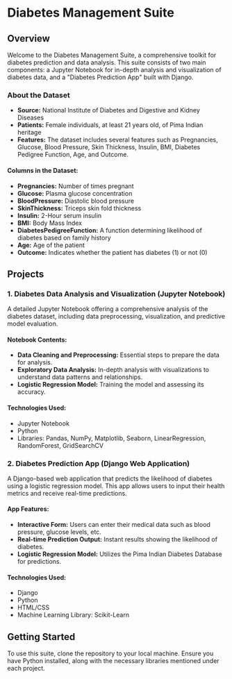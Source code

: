 # Diabetes Management Suite

## Overview
Welcome to the Diabetes Management Suite, a comprehensive toolkit for diabetes prediction and data analysis. This suite consists of two main components: a Jupyter Notebook for in-depth analysis and visualization of diabetes data, and a "Diabetes Prediction App" built with Django.

### About the Dataset
- **Source:** National Institute of Diabetes and Digestive and Kidney Diseases
- **Patients:** Female individuals, at least 21 years old, of Pima Indian heritage
- **Features:** The dataset includes several features such as Pregnancies, Glucose, Blood Pressure, Skin Thickness, Insulin, BMI, Diabetes Pedigree Function, Age, and Outcome.

#### Columns in the Dataset:
- **Pregnancies:** Number of times pregnant
- **Glucose:** Plasma glucose concentration
- **BloodPressure:** Diastolic blood pressure
- **SkinThickness:** Triceps skin fold thickness
- **Insulin:** 2-Hour serum insulin
- **BMI:** Body Mass Index
- **DiabetesPedigreeFunction:** A function determining likelihood of diabetes based on family history
- **Age:** Age of the patient
- **Outcome:** Indicates whether the patient has diabetes (1) or not (0)

## Projects

### 1. Diabetes Data Analysis and Visualization (Jupyter Notebook)
A detailed Jupyter Notebook offering a comprehensive analysis of the diabetes dataset, including data preprocessing, visualization, and predictive model evaluation.

#### Notebook Contents:
- **Data Cleaning and Preprocessing:** Essential steps to prepare the data for analysis.
- **Exploratory Data Analysis:** In-depth analysis with visualizations to understand data patterns and relationships.
- **Logistic Regression Model:** Training the model and assessing its accuracy.

#### Technologies Used:
- Jupyter Notebook
- Python
- Libraries: Pandas, NumPy, Matplotlib, Seaborn, LinearRegression, RandomForest, GridSearchCV

### 2. Diabetes Prediction App (Django Web Application)
A Django-based web application that predicts the likelihood of diabetes using a logistic regression model. This app allows users to input their health metrics and receive real-time predictions.

#### App Features:
- **Interactive Form:** Users can enter their medical data such as blood pressure, glucose levels, etc.
- **Real-time Prediction Output:** Instant results showing the likelihood of diabetes.
- **Logistic Regression Model:** Utilizes the Pima Indian Diabetes Database for predictions.

#### Technologies Used:
- Django
- Python
- HTML/CSS
- Machine Learning Library: Scikit-Learn

## Getting Started
To use this suite, clone the repository to your local machine. Ensure you have Python installed, along with the necessary libraries mentioned under each project.
